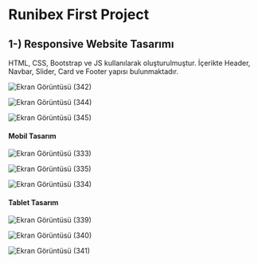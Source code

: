 # Runibex First Project

## 1-) Responsive Website Tasarımı 
HTML, CSS, Bootstrap ve JS kullanılarak oluşturulmuştur.
İçerikte Header, Navbar, Slider, Card ve Footer yapısı bulunmaktadır.


![Ekran Görüntüsü (342)](https://user-images.githubusercontent.com/74673470/181724185-be151590-7f54-4e57-8d82-fd602f510b60.png)



![Ekran Görüntüsü (344)](https://user-images.githubusercontent.com/74673470/181724195-b8d8a07f-791e-45fe-b47f-e1aef978481a.png)



![Ekran Görüntüsü (345)](https://user-images.githubusercontent.com/74673470/181724201-0ec6ef42-a59c-47b4-b888-fed3602266d6.png)


#### Mobil Tasarım

![Ekran Görüntüsü (333)](https://user-images.githubusercontent.com/74673470/181704678-858a3a95-d00b-49b3-94d8-10994492dcb8.png)



![Ekran Görüntüsü (335)](https://user-images.githubusercontent.com/74673470/181704760-a32deede-758a-49ad-a516-ca5cea87cde3.png)



![Ekran Görüntüsü (334)](https://user-images.githubusercontent.com/74673470/181704752-7bece7b5-1bb0-49f2-9d91-a19d9f7d1f41.png)

#### Tablet Tasarım

![Ekran Görüntüsü (339)](https://user-images.githubusercontent.com/74673470/181709111-aef26db3-4a55-40af-b534-33e5f6ff64a3.png)



![Ekran Görüntüsü (340)](https://user-images.githubusercontent.com/74673470/181709117-a5d40d49-6814-443b-8072-a8710cb26b3d.png)



![Ekran Görüntüsü (341)](https://user-images.githubusercontent.com/74673470/181709119-50723e38-00a6-42f0-b1a5-6cee65888dbb.png)

